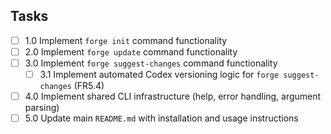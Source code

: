 ## Tasks

- [ ] 1.0 Implement `forge init` command functionality
- [ ] 2.0 Implement `forge update` command functionality
- [ ] 3.0 Implement `forge suggest-changes` command functionality
  - [ ] 3.1 Implement automated Codex versioning logic for `forge suggest-changes` (FR5.4)
- [ ] 4.0 Implement shared CLI infrastructure (help, error handling, argument parsing)
- [ ] 5.0 Update main `README.md` with installation and usage instructions
